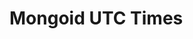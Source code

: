 <!--
author: JP
publish: Fri Sep 24 2010 03:36:31 GMT-0500 (CDT)
status: publish
type: post
link: https://procbits.wordpress.com/2010/09/23/mongoid-utc-times/
tags: MongoDB, Rails, Ruby
slug: 2010/09/23/mongoid-utc-times
-->

Mongoid UTC Times
=================

